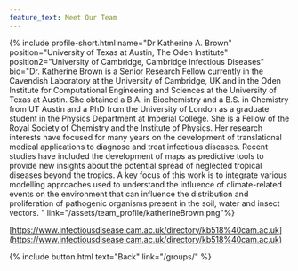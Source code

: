 ```yaml
---
feature_text: Meet Our Team
---
```

{% include profile-short.html name="Dr Katherine A. Brown" position="University of Texas at Austin, The Oden Institute" position2="University of Cambridge, Cambridge Infectious Diseases" bio="Dr. Katherine Brown is a Senior Research Fellow currently in the Cavendish Laboratory at the University of Cambridge, UK and in the Oden Institute for Computational Engineering and Sciences at the University of Texas at Austin. She obtained a B.A. in Biochemistry and a B.S. in Chemistry from UT Austin and a PhD from the University of London as a graduate student in the Physics Department at Imperial College. She is a Fellow of the Royal Society of Chemistry and the Institute of Physics. Her research interests have focused for many years on the development of translational medical applications to diagnose and treat infectious diseases. Recent studies have included the development of maps as predictive tools to provide new insights about the potential spread of neglected tropical diseases beyond the tropics. A key focus of this work is to integrate various modelling approaches used to understand the influence of climate-related events on the environment that can influence the distribution and proliferation of pathogenic organisms present in the soil, water and insect vectors. " link="/assets/team_profile/katherineBrown.png"%}



[https://www.infectiousdisease.cam.ac.uk/directory/kb518%40cam.ac.uk](https://www.infectiousdisease.cam.ac.uk/directory/kb518%40cam.ac.uk)



{% include button.html text="Back" link="/groups/" %}
